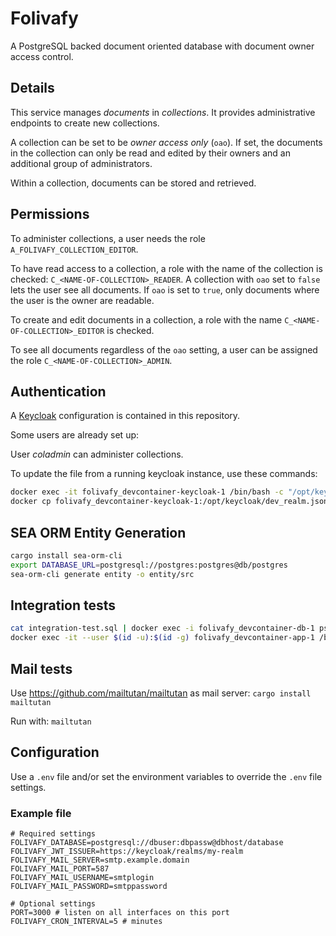 # Folivafy

A PostgreSQL backed document oriented database with document owner access control.

## Details

This service manages _documents_ in _collections_. It provides administrative
endpoints to create new collections.

A collection can be set to be _owner access only_ (`oao`). If set, the documents in the
collection can only be read and edited by their owners and an additional group
of administrators.

Within a collection, documents can be stored and retrieved.

## Permissions

To administer collections, a user needs the role `A_FOLIVAFY_COLLECTION_EDITOR`.

To have read access to a collection, a role with the name of the collection is
checked: `C_<NAME-OF-COLLECTION>_READER`. A collection with `oao` set to `false`
lets the user see all documents. If `oao` is set to `true`, only documents where
the user is the owner are readable.

To create and edit documents in a collection, a role with the name
`C_<NAME-OF-COLLECTION>_EDITOR` is checked.

To see all documents regardless of the `oao` setting, a user can be assigned the
role `C_<NAME-OF-COLLECTION>_ADMIN`.

## Authentication

A [Keycloak](https://keycloak.org) configuration is contained in this repository.

Some users are already set up:

User _coladmin_ can administer collections.

To update the file from a running keycloak instance, use these commands:

```bash
docker exec -it folivafy_devcontainer-keycloak-1 /bin/bash -c "/opt/keycloak/bin/kc.sh export --file /opt/keycloak/dev_realm.json --realm folivafy --users same_file"
docker cp folivafy_devcontainer-keycloak-1:/opt/keycloak/dev_realm.json dev_realm.json
```

## SEA ORM Entity Generation

```bash
cargo install sea-orm-cli
export DATABASE_URL=postgresql://postgres:postgres@db/postgres
sea-orm-cli generate entity -o entity/src
```

## Integration tests

```bash
cat integration-test.sql | docker exec -i folivafy_devcontainer-db-1 psql -U postgres postgres
docker exec -it --user $(id -u):$(id -g) folivafy_devcontainer-app-1 /bin/bash -c "cd /workspaces/folivafy ; ./integration-test.sh"
```

## Mail tests

Use https://github.com/mailtutan/mailtutan as mail server: `cargo install mailtutan`

Run with: `mailtutan`

## Configuration

Use a `.env` file and/or set the environment variables to override the `.env`
file settings.

### Example file

```
# Required settings
FOLIVAFY_DATABASE=postgresql://dbuser:dbpassw@dbhost/database
FOLIVAFY_JWT_ISSUER=https://keycloak/realms/my-realm
FOLIVAFY_MAIL_SERVER=smtp.example.domain
FOLIVAFY_MAIL_PORT=587
FOLIVAFY_MAIL_USERNAME=smtplogin
FOLIVAFY_MAIL_PASSWORD=smtppassword

# Optional settings
PORT=3000 # listen on all interfaces on this port
FOLIVAFY_CRON_INTERVAL=5 # minutes
```

